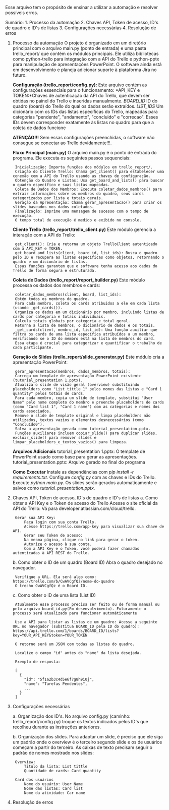 Esse arquivo tem o propósito de ensinar a utilizar a automação e resolver possíveis erros.

Sumário:
    1. Processo da automação
    2. Chaves API, Token de acesso, ID's de quadro e ID's de listas
    3. Configurações necessárias
    4. Resolução de erros

1. Processo da automação
    O projeto é organizado em um diretório principal com o arquivo main.py (ponto de entrada) e uma pasta trello_report/ que contém os módulos principais.
    Ele utiliza bibliotecas como python-trello para integração com a API do Trello e python-pptx para manipulação de apresentações PowerPoint.
    O software ainda está em desenvolvimento e planeja adicionar suporte à plataforma Jira no futuro.


    **Configuração (trello_report/config.py):**
        Este arquivo contém as configurações essenciais para o funcionamento: 
        *API_KEY e TOKEN:*Chaves de autenticação da API do Trello, que devem ser obtidas no painel do Trello e inseridas manualmente. 
        *BOARD_ID* ID do quadro (board) do Trello do qual os dados serão extraídos. 
        *LIST_IDS* Um dicionário com os IDs das listas específicas do Trello, mapeadas para categorias "pendente", "andamento", "concluido" e "correcao". Esses IDs devem corresponder exatamente às listas no quadro para que a coleta de dados funcione 
    

    **ATENÇÃO!!!**
        Sem essas configurações preenchidas, o software não consegue se conectar ao Trello devidamente!!!.


    **Fluxo Principal (main.py)**
        O arquivo main.py é o ponto de entrada do programa. Ele executa os seguintes passos sequenciais: 

        Inicialização: Importa funções dos módulos em trello_report/. 
        Criação do Cliente Trello: Chama get_client() para estabelecer uma conexão com a API do Trello usando as chaves de configuração. 
        Obtenção do Quadro e Listas: Usa get_board_and_lists() para buscar o quadro específico e suas listas mapeadas. 
        Coleta de Dados dos Membros: Executa coletar_dados_membros() para extrair informações sobre os membros do quadro, seus cards categorizados por lista e totais gerais. 
        Geração da Apresentação: Chama gerar_apresentacao() para criar os slides baseados nos dados coletados. 
        Finalização: Imprime uma mensagem de sucesso com o tempo de execução. 
        O tempo total de execução é medido e exibido no console. 


    **Cliente Trello (trello_report/trello_client.py)**
        Este módulo gerencia a interação com a API do Trello: 

        get_client(): Cria e retorna um objeto TrelloClient autenticado com a API_KEY e TOKEN. 
        get_board_and_lists(client, board_id, list_ids): Busca o quadro pelo ID e recupera as listas específicas como objetos, retornando o quadro e um dicionário de listas. 
        Essas funções garantem que o software tenha acesso aos dados do Trello de forma segura e estruturada. 


    **Coleta de Dados (trello_report/report_builder.py)**
        Este módulo processa os dados dos membros e cards: 

        coletar_dados_membros(client, board, list_ids): 
        Obtém todos os membros do quadro. 
        Para cada membro, coleta os cards atribuídos a ele em cada lista (usando _get_cards()). 
        Organiza os dados em um dicionário por membro, incluindo listas de cards por categoria e totais individuais. 
        Calcula totais globais por categoria e total geral. 
        Retorna a lista de membros, o dicionário de dados e os totais. 
        _get_cards(client, membro_id, list_id): Uma função auxiliar que filtra os cards de uma lista específica atribuídos a um membro, verificando se o ID do membro está na lista de membros do card. 
        Essa etapa é crucial para categorizar e quantificar o trabalho de cada participante. 


    **Geração de Slides (trello_report/slide_generator.py)**
        Este módulo cria a apresentação PowerPoint: 

        gerar_apresentacao(membros, dados_membros, totais): 
        Carrega um template de apresentação PowerPoint existente (tutorial_presentation 1.pptx). 
        Atualiza o slide de visão geral (overview) substituindo placeholders como "List tittle 1" pelos nomes das listas e "Card 1 quantity" pelos totais de cards. 
        Para cada membro, copia um slide de template, substitui "User Name" pelo nome completo do membro e preenche placeholders de cards (como "Card list 1", "Card 1 name") com as categorias e nomes dos cards associados. 
        Remove o slide de template original e limpa placeholders não utilizados, textos vazios e elementos desnecessários (como "Concluído0"). 
        Salva a apresentação gerada como tutorial_presentation.pptx. 
        Funções auxiliares incluem copiar_slide() para duplicar slides, excluir_slide() para remover slides e limpar_placeholders_e_textos_vazios() para limpeza. 

    **Arquivos Adicionais**
        tutorial_presentation 1.pptx: O template de PowerPoint usado como base para gerar as apresentações. 
        tutorial_presentation.pptx: Arquivo gerado no final do programa 

    **Como Executar**
        Instale as dependências com *pip install -r requirements.txt.* 
        Configure *config.py* com as chaves e IDs do Trello. 
        Execute *python main.py.* 
        Os slides serão gerados automaticamente e salvos como *tutorial_presentation.pptx.* 

2. Chaves API, Token de acesso, ID's de quadro e ID's de listas
    a. Como obter a API Key e o Token de acesso do Trello 
        Acesse o site oficial da API do Trello: Vá para developer.atlassian.com/cloud/trello. 

        Gerar sua API Key: 
            Faça login com sua conta Trello. 
            Acesse https://trello.com/app-key para visualizar sua chave de API. 
            Gerar seu Token de acesso: 
            Na mesma página, clique no link para gerar o token. 
            Autorize o acesso à sua conta. 
            Com a API Key e o Token, você poderá fazer chamadas autenticadas à API REST do Trello. 

    b. Como obter o ID de um quadro (Board ID)
        Abra o quadro desejado no navegador. 

        Verifique a URL. Ela será algo como: https://trello.com/b/CwAVCgfQz/nome-do-quadro 
        O trecho CwAVCgfQz é o Board ID. 

    c. Como obter o ID de uma lista (List ID) 

        Atualmente esse processo precisa ser feito ou de forma manual ou pelo arquivo board_id.py(Em desenvolvimento). Futuramente o processo será atualizado para funcionar automáticamente 

        Use a API para listar as listas de um quadro: Acesse a seguinte URL no navegador (substitua BOARD_ID pela ID do quadro): https://api.trello.com/1/boards/BOARD_ID/lists?key=YOUR_API_KEY&token=YOUR_TOKEN 

        O retorno será um JSON com todas as listas do quadro. 

        Localize o campo "id" antes do "name" da lista desejada. 

        Exemplo de resposta: 

        [
          {
            "id": "5f1a2b3c4d5e6f7g8h9i0j",
            "name": "Tarefas Pendentes",
            ...
          }
        ]


3. Configurações necessárias

    a. Organização dos ID's.
        No arquivo config.py (caminho: trello_report/config.py) troque os textos indicados pelos ID's que recolheu durante as instruções anteriores.

    b. Organização dos slides.
        Para adaptar um slide, é preciso que ele siga um padrão onde o overview é o terceiro segundo slide e os de usuários começam a partir do terceiro.
        As caixas de texto precisam seguir o padrão de nomes mostrado nos slides:

        Overview:
            Titulo da lista: List tittle
            Quantidade de cards: Card quantity

        Card dos usuários
            Nome do usuário: User Name
            Nome das listas: Card list
            Nome da atividade: Car name
        
4. Resolução de erros
